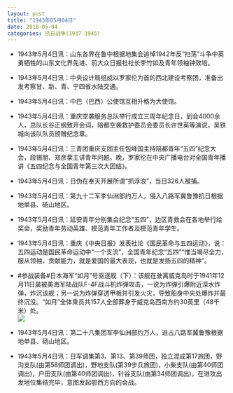 ```yaml
---
layout: post
title: "1943年05月04日"
date: 2018-05-04
categories: 抗日战争(1937-1945)
---
```


<meta name="referrer" content="no-referrer" />

- 1943年5月4日讯：山东各界在鲁中根据地集会追悼1942年反“扫荡”斗争中英勇牺牲的山东文化界先进、前大众日报社社长李竹如及青年领袖钟效培。 

- 1943年5月4日讯：中央设计局组成以罗家伦为首的西北建设考察团，准备出发考察甘、新、青、宁四省水陆交通。 

- 1943年5月4日讯：中巴（巴西）公使馆互相升格为大使馆。 

- 1943年5月4日讯：重庆空袭服务总队举行成立三周年纪念日，到会4000余人，总队长谷正纲致开会词，陪都空袭救护委员会委员长许世英等演说，吴铁城向该队队员颁赠纪念章。 

- 1943年5月4日讯：三青团重庆支团主任包峰国主持陪都青年“五四”纪念大会，段锡朋、郑彦棻主讲青年问题。晚，罗家伦在中央广播电台对全国青年播讲《五四纪念与全国青年第三次大团结》。 

- 1943年5月4日讯：日伪在奉天开展所谓“抓浮浪”，当日326人被捕。 

- 1943年5月4日讯：第九十二军李仙洲部约万人，侵入八路军冀鲁豫抗日根据地单县、砀山地区。 

- 1943年5月4日讯：延安青年分别集会纪念“五四”，边区青救会在各地举行给奖会，奖励青年劳动英雄、模范青年工作者及模范青年学生。 

- 1943年5月4日讯：重庆《中央日报》发表社论《国民革命与五四运动》，说：五四运动是国民革命运动中“一个支流”，全国青年纪念“五四”“惟当竭尽全力，服从领袖，贡献能力，就是爱国的最大表现，也就是发扬五四的精神”。 

- #参战装备#日本海军“如月”号驱逐舰（下）：该舰在驶离威克岛时于1941年12月11日晨被美海军陆战队F-4F战斗机炸弹攻击，一说为炸弹引爆附近深水炸弹，炸沉该舰；另一说为炸弹穿透甲板并引发火灾，导致船身中央处爆炸并最终沉没。“如月”全体乘员共157人全部葬身于威克岛西南方约30英里（48千米）处。 <br/><img src="https://wx2.sinaimg.cn/large/aca367d8ly1fqz2t3nzjhj21hb0m148r.jpg" />

- 1943年5月4日讯：第二十八集团军李仙洲部约万人，进占八路军冀鲁豫根据地单县、砀山地区。 

- 1943年5月4日讯：日军调集第3、第13、第39师团，独立混成第17旅团，野沟支队(由第58师团调出)，野地支队(第39步兵旅团)，小柴支队(由第40师团调出)，户田支队(由第40师团调出)，针谷支队(由第34师团调出)，在进攻出发地位集结完毕，意图发起鄂西方向的会战。 

